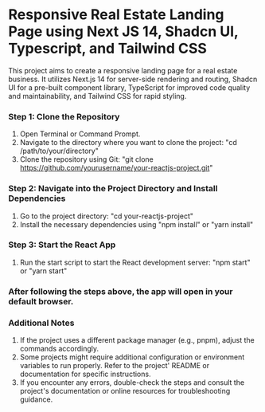 # Responsive Real Estate Landing Page using Next JS 14, Shadcn UI, Typescript, and Tailwind CSS

This project aims to create a responsive landing page for a real estate business. It utilizes Next.js 14 for server-side rendering and routing, Shadcn UI for a pre-built component library, TypeScript for improved code quality and maintainability, and Tailwind CSS for rapid styling.

### Step 1: Clone the Repository

1. Open Terminal or Command Prompt.
2. Navigate to the directory where you want to clone the project: "cd /path/to/your/directory"
3. Clone the repository using Git: "git clone https://github.com/yourusername/your-reactjs-project.git"

### Step 2: Navigate into the Project Directory and Install Dependencies

1. Go to the project directory: "cd your-reactjs-project"
2. Install the necessary dependencies using "npm install" or "yarn install"

### Step 3: Start the React App

1. Run the start script to start the React development server: "npm start" or "yarn start"

### After following the steps above, the app will open in your default browser.

### Additional Notes

1. If the project uses a different package manager (e.g., pnpm), adjust the commands accordingly.
2. Some projects might require additional configuration or environment variables to run properly. Refer to the project' README or documentation for specific instructions.
3. If you encounter any errors, double-check the steps and consult the project's documentation or online resources for troubleshooting guidance.

